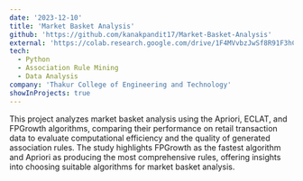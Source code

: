 ```yaml
---
date: '2023-12-10'
title: 'Market Basket Analysis'
github: 'https://github.com/kanakpandit17/Market-Basket-Analysis'
external: 'https://colab.research.google.com/drive/1F4MVvbzJwSf8R91F3hCTPCT72DHLEpVf'
tech:
  - Python
  - Association Rule Mining
  - Data Analysis
company: 'Thakur College of Engineering and Technology'
showInProjects: true
---
```


This project analyzes market basket analysis using the Apriori, ECLAT, and FPGrowth algorithms, comparing their performance on retail transaction data to evaluate computational efficiency and the quality of generated association rules. The study highlights FPGrowth as the fastest algorithm and Apriori as producing the most comprehensive rules, offering insights into choosing suitable algorithms for market basket analysis.